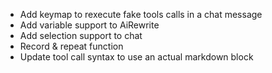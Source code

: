 - Add keymap to rexecute fake tools calls in a chat message
- Add variable support to AiRewrite
- Add selection support to chat
- Record & repeat function
- Update tool call syntax to use an actual markdown block
